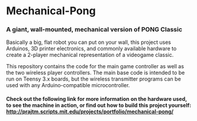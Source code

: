 # Mechanical-Pong
### A giant, wall-mounted, mechanical version of PONG Classic
Basically a big, flat robot you can put on your wall, this project uses Arduinos, 3D printer electronics, and commonly available hardware to create a 2-player mechanical representation of a videogame classic.

This repository contains the code for the main game controller as well as the two wireless player controllers. The main base code is intended to be run on Teensy 3.x boards, but the wireless transmitter programs can be used with any Arduino-compatible microcontroller.

#### Check out the following link for more information on the hardware used, to see the machine in action, or find out how to build this project yourself: http://prajtm.scripts.mit.edu/projects/portfolio/mechanical-pong/
